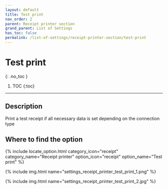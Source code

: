 ```yaml
---
layout: default
title: Test print
nav_order: 2
parent: Receipt printer section
grand_parent: List of Settings
has_toc: false
permalink: /list-of-settings/receipt-printer-section/test-print
---
```


# Test print
{: .no_toc }

1. TOC
{:toc}

---

## Description
Print a test receipt if all necessary data is set depending on the connection type

## Where to find the option
{% include locate_option.html category_icon="receipt" category_name="Receipt printer" option_icon="receipt" option_name="Test print" %}

{% include img.html name="settings_receipt_printer_test_print_1.png" %}

{% include img.html name="settings_receipt_printer_test_print_2.jpg" %}